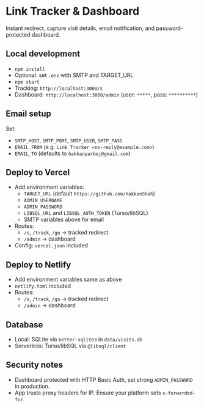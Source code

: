# Link Tracker & Dashboard

Instant redirect, capture visit details, email notification, and password-protected dashboard.

## Local development

- `npm install`
- Optional: set `.env` with SMTP and TARGET_URL
- `npm start`
- Tracking: `http://localhost:3000/s`
- Dashboard: `http://localhost:3000/admin` (user: `*****`, pass: `**********`)

## Email setup

Set:
- `SMTP_HOST`, `SMTP_PORT`, `SMTP_USER`, `SMTP_PASS`
- `EMAIL_FROM` (e.g. `Link Tracker <no-reply@example.com>`)
- `EMAIL_TO` (defaults to `hakkanparbej@gmail.com`)

## Deploy to Vercel

- Add environment variables:
  - `TARGET_URL` (default `https://github.com/HakkanShah`)
  - `ADMIN_USERNAME` 
  - `ADMIN_PASSWORD` 
  - `LIBSQL_URL` and `LIBSQL_AUTH_TOKEN` (Turso/libSQL)
  - SMTP variables above for email
- Routes:
  - `/s`, `/track`, `/go` -> tracked redirect
  - `/admin` -> dashboard
- Config: `vercel.json` included

## Deploy to Netlify

- Add environment variables same as above
- `netlify.toml` included
- Routes:
  - `/s`, `/track`, `/go` -> tracked redirect
  - `/admin` -> dashboard

## Database

- Local: SQLite via `better-sqlite3` in `data/visits.db`
- Serverless: Turso/libSQL via `@libsql/client`

## Security notes 

- Dashboard protected with HTTP Basic Auth, set strong `ADMIN_PASSWORD` in production.
- App trusts proxy headers for IP. Ensure your platform sets `x-forwarded-for`.
